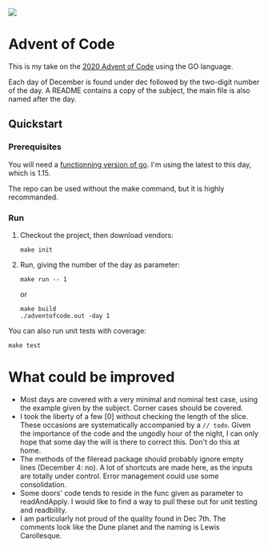 ![](https://github.com/ablqk/adventofcode/workflows/validation/badge.svg)

# Advent of Code

This is my take on the [2020 Advent of Code](https://adventofcode.com/2020) using the GO language.

Each day of December is found under dec followed by the two-digit number of the day. A README contains a copy of the subject, the main file is also named after the day.

## Quickstart

### Prerequisites

You will need a [functionning version of go](https://golang.org/doc/install). I'm using the latest to this day, which is 1.15.

The repo can be used without the make command, but it is highly recommanded.

### Run

1. Checkout the project, then download vendors:
    ```
    make init
    ```
1. Run, giving the number of the day as parameter:
    ```
    make run -- 1
    ```
    or
    ```
    make build
    ./adventofcode.out -day 1
    ```

You can also run unit tests with coverage:
```
make test
```

# What could be improved

- Most days are covered with a very minimal and nominal test case, using the example given by the subject. Corner cases should be covered.
- I took the liberty of a few [0] without checking the length of the slice. These occasions are systematically accompanied by a `// todo`. Given the importance of the code and the ungodly hour of the night, I can only hope that some day the will is there to correct this. Don't do this at home.
- The methods of the fileread package should probably ignore empty lines (December 4: no). A lot of shortcuts are made here, as the inputs are totally under control. Error management could use some consolidation.
- Some doors' code tends to reside in the func given as parameter to readAndApply. I would like to find a way to pull these out for unit testing and readbility.
- I am particularly not proud of the quality found in Dec 7th. The comments look like the Dune planet and the naming is Lewis Carollesque.

